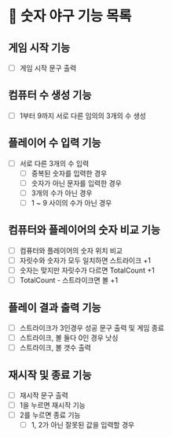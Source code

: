 # 🚀 숫자 야구 기능 목록

## 게임 시작 기능
- [ ] 게임 시작 문구 출력

## 컴퓨터 수 생성 기능
- [ ] 1부터 9까지 서로 다른 임의의 3개의 수 생성

## 플레이어 수 입력 기능
- [ ] 서로 다른 3개의 수 입력
    - [ ] 중복된 숫자를 입력한 경우
    - [ ] 숫자가 아닌 문자를 입력한 경우
    - [ ] 3개의 수가 아닌 경우
    - [ ] 1 ~ 9 사이의 수가 아닌 경우

## 컴퓨터와 플레이어의 숫자 비교 기능
- [ ] 컴퓨터와 플레이어의 숫자 위치 비교
- [ ] 자릿수와 숫자가 모두 일치하면 스트라이크 +1
- [ ] 숫자는 맞지만 자릿수가 다르면 TotalCount +1
- [ ] TotalCount - 스트라이크면 볼 +1

## 플레이 결과 출력 기능
- [ ] 스트라이크가 3인경우 성공 문구 출력 및 게임 종료
- [ ] 스트라이크, 볼 둘다 0인 경우 낫싱
- [ ] 스트라이크, 볼 갯수 출력

## 재시작 및 종료 기능
- [ ] 재시작 문구 출력
- [ ] 1을 누르면 재시작 기능
- [ ] 2를 누르면 종료 기능
    - [ ] 1, 2가 아닌 잘못된 값을 입력할 경우